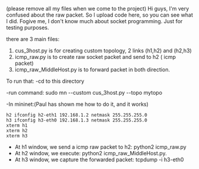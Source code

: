 (please remove all my files when we come to the project)
Hi guys, I'm very confused about the raw packet. So I upload code here, so you can see what I did. Fogive me, I don't know much about socket programming. Just for testing purposes. 

there are 3 main files:
1. cus_3host.py is for creating custom topology, 2 links (h1,h2) and (h2,h3)
2. icmp_raw.py is to create raw socket packet and send to h2 ( icmp packet)
3. icmp_raw_MiddleHost.py is to forward packet in both direction.

To run that:
-cd to this directory

-run command: sudo mn --custom cus_3host.py --topo mytopo

-In mininet:(Paul has shown me how to do it, and it works)

	h2 ifconfig h2-eth1 192.168.1.2 netmask 255.255.255.0
	h3 ifconfig h3-eth0 192.168.1.3 netmask 255.255.255.0
	xterm h1
	xterm h2
	xterm h3
- At h1 window, we send a icmp raw packet to h2: 
    python2 icmp_raw.py
- At h2 window, we execute:
    python2 icmp_raw_MiddleHost.py.
- At h3 window, we capture the forwarded packet:
    tcpdump -i h3-eth0

   
